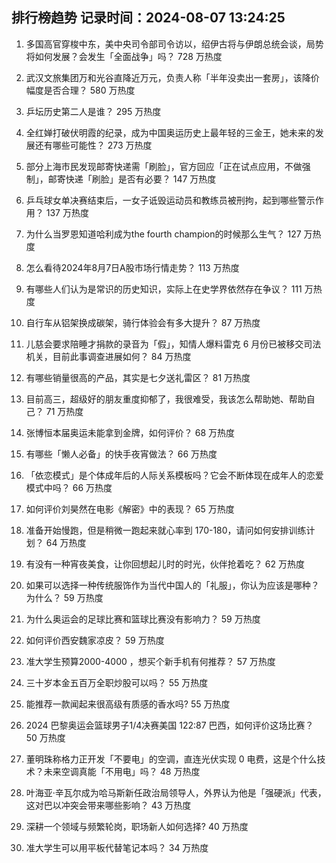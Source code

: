 
## 排行榜趋势 记录时间：2024-08-07 13:24:25
  
  1. 多国高官穿梭中东，美中央司令部司令访以，绍伊古将与伊朗总统会谈，局势将如何发展？会发生「全面战争」吗？ 728 万热度
    
  2. 武汉文旅集团万和光谷直降近万元，负责人称「半年没卖出一套房」，该降价幅度是否合理？ 580 万热度
    
  3. 乒坛历史第二人是谁？ 295 万热度
    
  4. 全红婵打破伏明霞的纪录，成为中国奥运历史上最年轻的三金王，她未来的发展还有哪些可能性？ 273 万热度
    
  5. 部分上海市民发现邮寄快递需「刷脸」，官方回应「正在试点应用，不做强制」，邮寄快递「刷脸」是否有必要？ 147 万热度
    
  6. 乒乓球女单决赛结束后，一女子诋毁运动员和教练员被刑拘，起到哪些警示作用？ 137 万热度
    
  7. 为什么当罗恩知道哈利成为the fourth champion的时候那么生气？ 127 万热度
    
  8. 怎么看待2024年8月7日A股市场行情走势？ 113 万热度
    
  9. 有哪些人们认为是常识的历史知识，实际上在史学界依然存在争议？ 111 万热度
    
  10. 自行车从铝架换成碳架，骑行体验会有多大提升？ 87 万热度
    
  11. 儿慈会要求陪睡才捐款的录音为「假」，知情人爆料雷克 6 月份已被移交司法机关，目前此事调查进展如何？ 84 万热度
    
  12. 有哪些销量很高的产品，其实是七夕送礼雷区？ 81 万热度
    
  13. 目前高三，超级好的朋友重度抑郁了，我很难受，我该怎么帮助她、帮助自己？ 71 万热度
    
  14. 张博恒本届奥运未能拿到金牌，如何评价？ 68 万热度
    
  15. 有哪些「懒人必备」的快手夜宵做法？ 66 万热度
    
  16. 「依恋模式」是个体成年后的人际关系模板吗？它会不断体现在成年人的恋爱模式中吗？ 66 万热度
    
  17. 如何评价刘昊然在电影《解密》中的表现？ 65 万热度
    
  18. 准备开始慢跑，但是稍微一跑起来就心率到 170-180，请问如何安排训练计划？ 64 万热度
    
  19. 有没有一种宵夜美食，让你回想起儿时的时光，伙伴抢着吃？ 62 万热度
    
  20. 如果可以选择一种传统服饰作为当代中国人的「礼服」，你认为应该是哪种？为什么？ 59 万热度
    
  21. 为什么奥运会的足球比赛和篮球比赛没有影响力？ 59 万热度
    
  22. 如何评价西安魏家凉皮？ 59 万热度
    
  23. 准大学生预算2000-4000 ，想买个新手机有何推荐？ 57 万热度
    
  24. 三十岁本金五百万全职炒股可以吗？ 55 万热度
    
  25. 能推荐一款闻起来很高级有质感的香水吗? 55 万热度
    
  26. 2024 巴黎奥运会篮球男子1/4决赛美国 122:87 巴西，如何评价这场比赛？ 50 万热度
    
  27. 董明珠称格力正开发「不要电」的空调，直连光伏实现 0 电费，这是个什么技术？未来空调真能「不用电」吗？ 48 万热度
    
  28. 叶海亚·辛瓦尔成为哈马斯新任政治局领导人，外界认为他是「强硬派」代表，这对巴以冲突会带来哪些影响？ 43 万热度
    
  29. 深耕一个领域与频繁轮岗，职场新人如何选择? 40 万热度
    
  30. 准大学生可以用平板代替笔记本吗？ 34 万热度
    